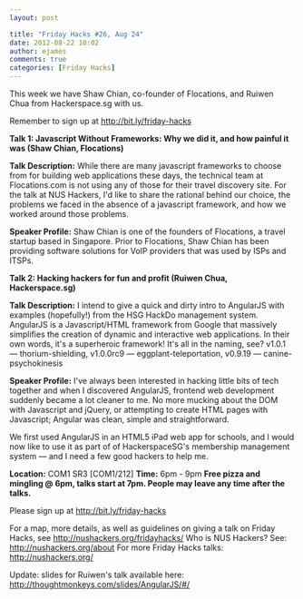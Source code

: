 ```yaml
---
layout: post

title: "Friday Hacks #26, Aug 24"
date: 2012-08-22 10:02
author: ejames
comments: true
categories: [Friday Hacks]
---
```

This week we have Shaw Chian, co-founder of Flocations, and Ruiwen Chua from Hackerspace.sg with us.

Remember to sign up at <a href="http://bit.ly/friday-hacks">http://bit.ly/friday-hacks</a>

<strong>Talk 1: Javascript Without Frameworks: Why we did it, and how painful it was (Shaw Chian, Flocations)</strong>

<strong>Talk Description:</strong>
While there are many javascript frameworks to choose from for building web applications these days, the technical team at Flocations.com is not using any of those for their travel discovery site. For the talk at NUS Hackers, I'd like to share the rational behind our choice, the problems we faced in the absence of a javascript framework, and how we worked around those problems.

<strong>Speaker Profile:</strong>
Shaw Chian is one of the founders of Flocations, a travel startup based in Singapore. Prior to Flocations, Shaw Chian has been providing software solutions for VoIP providers that was used by ISPs and ITSPs.

<strong>Talk 2: Hacking hackers for fun and profit (Ruiwen Chua, Hackerspace.sg)</strong>

<strong>Talk Description:</strong>
I intend to give a quick and dirty intro to AngularJS with examples (hopefully!) from the HSG HackDo management system. AngularJS is a Javascript/HTML framework from Google that massively simplifies the creation of dynamic and interactive web applications. In their own words, it's a superheroic framework! It's all in the naming, see? v1.0.1 — thorium-shielding, v1.0.0rc9 — eggplant-teleportation, v0.9.19 — canine-psychokinesis

<strong>Speaker Profile:</strong>
I've always been interested in hacking little bits of tech together and when I discovered AngularJS, frontend web development suddenly became a lot cleaner to me. No more mucking about the DOM with Javascript and jQuery, or attempting to create HTML pages with Javascript; Angular was clean, simple and straightforward.

We first used AngularJS in an HTML5 iPad web app for schools, and I would now like to use it as part of of HackerspaceSG's membership management system — and I need a few good hackers to help me.

<strong>Location:</strong> COM1 SR3 [COM1/212]
<strong>Time:</strong> 6pm - 9pm
<strong>Free pizza and mingling @ 6pm, talks start at 7pm. People may leave any time after the talks.</strong>

Please sign up at <a href="http://bit.ly/friday-hacks">http://bit.ly/friday-hacks</a>

For a map, more details, as well as guidelines on giving a talk on Friday Hacks, see <a href="http://nushackers.org/fridayhacks/">http://nushackers.org/fridayhacks/</a>
Who is NUS Hackers? See: <a href="http://nushackers.org/about">http://nushackers.org/about</a>
For more Friday Hacks talks: <a href="http://nushackers.org/">http://nushackers.org/</a>

Update: slides for Ruiwen's talk available here: <a href="http://thoughtmonkeys.com/slides/AngularJS/#/">http://thoughtmonkeys.com/slides/AngularJS/#/</a>
